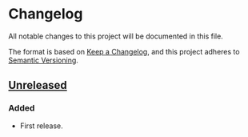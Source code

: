 # Changelog

All notable changes to this project will be documented in this file.

The format is based on [Keep a Changelog](https://keepachangelog.com/en/1.0.0/), and this project adheres
to [Semantic Versioning](https://semver.org/spec/v2.0.0.html).

## [Unreleased]

### Added

- First release.

[Unreleased]: https://github.com/giantswarm/aws-tccpf-watchdog/compare/v0.0.0...HEAD
